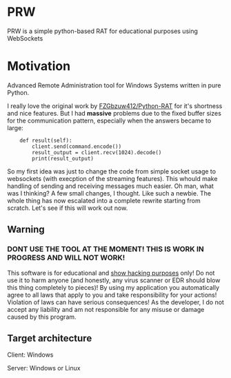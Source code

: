 # PRW
PRW is a simple python-based RAT for educational purposes using WebSockets

# Motivation

Advanced Remote Administration tool for Windows Systems written in pure Python.

I really love the original work by [FZGbzuw412/Python-RAT](https://github.com/FZGbzuw412/Python-RAT)
for it's shortness and nice features. But I had **massive** problems due to the fixed buffer sizes for the communication pattern, especially when the answers became to large:

```
    def result(self):
        client.send(command.encode())
        result_output = client.recv(1024).decode()
        print(result_output)
```

So my first idea was just to change the code from simple socket usage to websockets (with execption of the streaming features). This whould make handling of sending and receiving messages much easier. Oh man, what was I thinking? A few small changes, I thought. Like such a newbie. The whole thing has now escalated into a complete rewrite starting from scratch. Let's see if this will work out now. 

## Warning

### DONT USE THE TOOL AT THE MOMENT! THIS IS WORK IN PROGRESS AND WILL NOT WORK! 

This software is for educational and [show hacking purposes](https://www.showhacking.de) only! Do not use it to harm anyone 
(and honestly, any virus scanner or EDR should blow this thing completely to pieces)! By 
using my application you automatically agree to all laws that apply to you and take responsibility 
for your actions! Violation of laws can have serious consequences! As the developer, I do not 
accept any liability and am not responsible for any misuse or damage caused by this program. 

## Target architecture

Client: Windows

Server: Windows or Linux 
